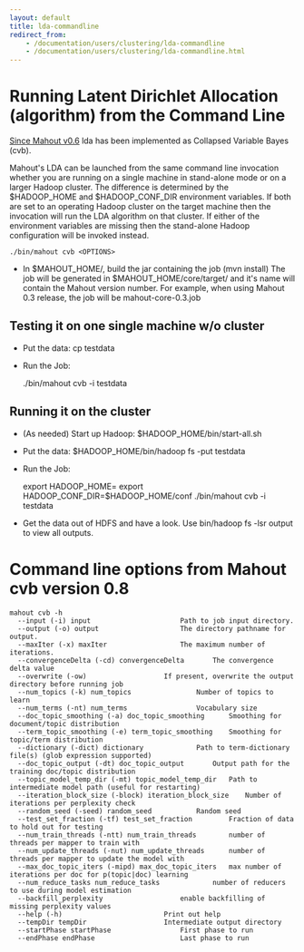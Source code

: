 ```yaml
---
layout: default
title: lda-commandline
redirect_from:
    - /documentation/users/clustering/lda-commandline
    - /documentation/users/clustering/lda-commandline.html
---
```


<a name="lda-commandline-RunningLatentDirichletAllocation(algorithm)fromtheCommandLine"></a>
# Running Latent Dirichlet Allocation (algorithm) from the Command Line
[Since Mahout v0.6](https://issues.apache.org/jira/browse/MAHOUT-897)
 lda has been implemented as Collapsed Variable Bayes (cvb).

Mahout's LDA can be launched from the same command line invocation whether
you are running on a single machine in stand-alone mode or on a larger
Hadoop cluster. The difference is determined by the $HADOOP_HOME and
$HADOOP_CONF_DIR environment variables. If both are set to an operating
Hadoop cluster on the target machine then the invocation will run the LDA
algorithm on that cluster. If either of the environment variables are
missing then the stand-alone Hadoop configuration will be invoked instead.



    ./bin/mahout cvb <OPTIONS>


* In $MAHOUT_HOME/, build the jar containing the job (mvn install) The job
will be generated in $MAHOUT_HOME/core/target/ and it's name will contain
the Mahout version number. For example, when using Mahout 0.3 release, the
job will be mahout-core-0.3.job


<a name="lda-commandline-Testingitononesinglemachinew/ocluster"></a>
## Testing it on one single machine w/o cluster

* Put the data: cp <PATH TO DATA> testdata
* Run the Job:

    ./bin/mahout cvb -i testdata <OTHER OPTIONS>


<a name="lda-commandline-Runningitonthecluster"></a>
## Running it on the cluster

* (As needed) Start up Hadoop: $HADOOP_HOME/bin/start-all.sh
* Put the data: $HADOOP_HOME/bin/hadoop fs -put <PATH TO DATA> testdata
* Run the Job:

    export HADOOP_HOME=<Hadoop Home Directory>
    export HADOOP_CONF_DIR=$HADOOP_HOME/conf
    ./bin/mahout cvb -i testdata <OTHER OPTIONS>

* Get the data out of HDFS and have a look. Use bin/hadoop fs -lsr output
to view all outputs.

<a name="lda-commandline-CommandlineoptionsfromMahoutcvbversion0.8"></a>
# Command line options from Mahout cvb version 0.8

    mahout cvb -h
      --input (-i) input					  Path to job input directory.
      --output (-o) output					  The directory pathname for output.
      --maxIter (-x) maxIter				  The maximum number of iterations.
      --convergenceDelta (-cd) convergenceDelta		  The convergence delta value
      --overwrite (-ow)					  If present, overwrite the output directory before running job
      --num_topics (-k) num_topics				  Number of topics to learn
      --num_terms (-nt) num_terms				  Vocabulary size
      --doc_topic_smoothing (-a) doc_topic_smoothing	  Smoothing for document/topic distribution
      --term_topic_smoothing (-e) term_topic_smoothing	  Smoothing for topic/term distribution
      --dictionary (-dict) dictionary			  Path to term-dictionary file(s) (glob expression supported)
      --doc_topic_output (-dt) doc_topic_output		  Output path for the training doc/topic distribution
      --topic_model_temp_dir (-mt) topic_model_temp_dir	  Path to intermediate model path (useful for restarting)
      --iteration_block_size (-block) iteration_block_size	  Number of iterations per perplexity check
      --random_seed (-seed) random_seed			  Random seed
      --test_set_fraction (-tf) test_set_fraction		  Fraction of data to hold out for testing
      --num_train_threads (-ntt) num_train_threads		  number of threads per mapper to train with
      --num_update_threads (-nut) num_update_threads	  number of threads per mapper to update the model with
      --max_doc_topic_iters (-mipd) max_doc_topic_iters	  max number of iterations per doc for p(topic|doc) learning
      --num_reduce_tasks num_reduce_tasks			  number of reducers to use during model estimation
      --backfill_perplexity 				  enable backfilling of missing perplexity values
      --help (-h)						  Print out help
      --tempDir tempDir					  Intermediate output directory
      --startPhase startPhase				  First phase to run
      --endPhase endPhase					  Last phase to run
